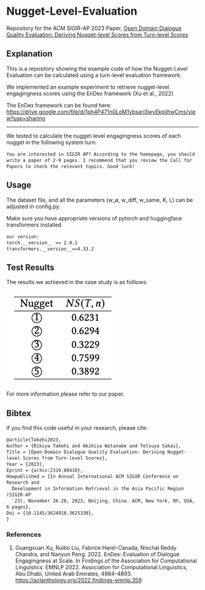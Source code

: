 # Nugget-Level-Evaluation

Repository for the ACM SIGIR-AP 2023 Paper, [Open Domain Dialogue Quality Evaluation: Deriving Nugget-level Scores from Turn-level Scores](https://arxiv.org/abs/2310.00410)

## Explanation

This is a repository showing the example code of how the Nugget-Level Evaluation can be calculated using a turn-level evaluation framework.

We implemented an example experiment to retrieve nugget-level engagingness scores using the EnDex framework (Xu et al., 2022)

The EnDex framework can be found here:
https://drive.google.com/file/d/1ph4P471n0LoM1vbsarj3wvEkpijhwCms/view?usp=sharing

---
We tested to calculate the nugget-level engagingness scores of each nugget in the following system turn:

```
You are interested in SIGIR AP? According to the homepage, you should write a paper of 2-9 pages. I recommend that you review the Call for Papers to check the relevant topics. Good luck!
```

## Usage
The dataset file, and all the parameters (w_ø, w_diff, w_same, K, L) can be adjusted in config.py.

Make sure you have appropriate versions of pytorch and huggingface transformers installed

```
our version:
torch.__version__ == 2.0.1
transformers.__version__==4.33.2
```

## Test Results
The results we achieved in the case study is as folllows:

![test results](testresults.png)

For more information please refer to our paper.

## Bibtex
If you find this code useful in your research, please cite:
```
@article{Takehi2023,
Author = {Rikiya Takehi and Akihisa Watanabe and Tetsuya Sakai},
Title = {Open-Domain Dialogue Quality Evaluation: Deriving Nugget-level Scores from Turn-level Scores},
Year = {2023},
Eprint = {arXiv:2310.00410},
Howpublished = {In Annual International ACM SIGIR Conference on Research and
  Development in Information Retrieval in the Asia Pacific Region (SIGIR-AP
  `23), November 26-28, 2023, Beijing, China. ACM, New York, NY, USA, 6 pages},
Doi = {10.1145/3624918.3625338},
}
```

### References
1. Guangxuan Xu, Ruibo Liu, Fabrice Harel-Canada, Nischal Reddy Chandra, and
Nanyun Peng. 2022. EnDex: Evaluation of Dialogue Engagingness at Scale. In
Findings of the Association for Computational Linguistics: EMNLP 2022. Association
for Computational Linguistics, Abu Dhabi, United Arab Emirates, 4884–4893. https://aclanthology.org/2022.findings-emnlp.359
